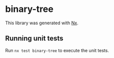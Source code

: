 # binary-tree

This library was generated with [Nx](https://nx.dev).

## Running unit tests

Run `nx test binary-tree` to execute the unit tests.
